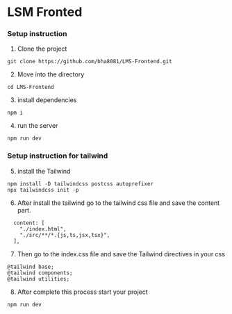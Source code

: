 # LSM Fronted

### Setup instruction

1. Clone the project

```
git clone https://github.com/bha8081/LMS-Frontend.git
```

2. Move into the directory

```
cd LMS-Frontend
```

3. install dependencies

```
npm i
```

4. run the server

```
npm run dev
```

### Setup instruction for tailwind
5. install the Tailwind

```
npm install -D tailwindcss postcss autoprefixer
npx tailwindcss init -p
```
6. After install the tailwind go to the tailwind css file and save the content part.

```
  content: [
    "./index.html",
    "./src/**/*.{js,ts,jsx,tsx}",
  ],
```

7. Then go to the index.css file and save the Tailwind directives in your css

```
@tailwind base;
@tailwind components;
@tailwind utilities;
```

8. After complete this process start your project

```
npm run dev
```